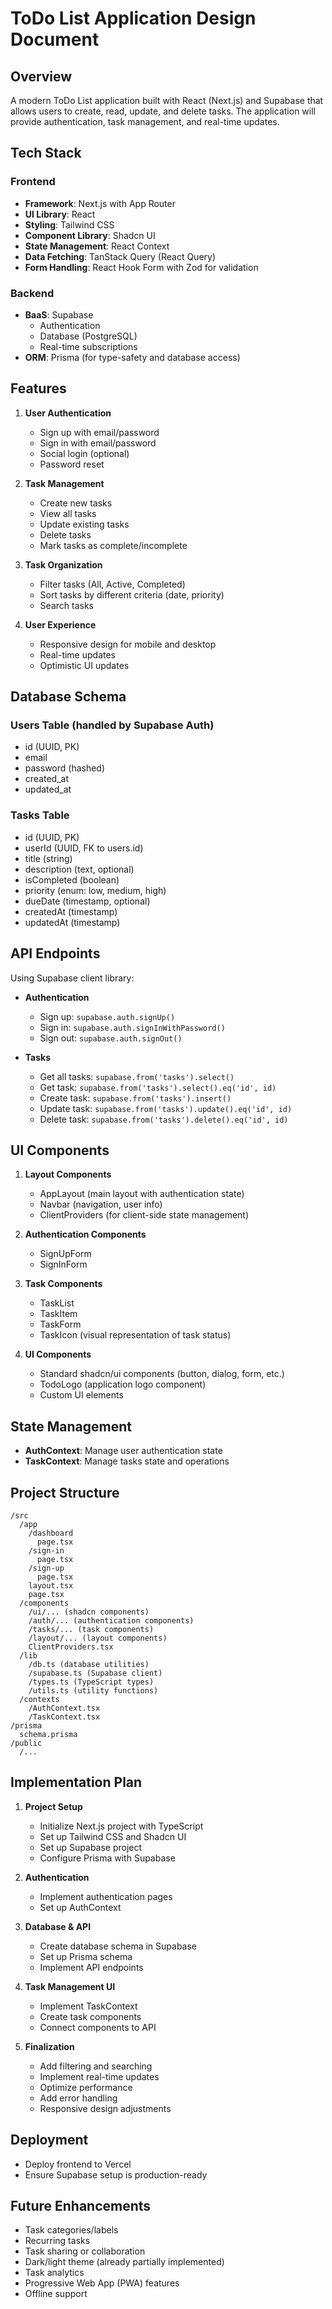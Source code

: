 # ToDo List Application Design Document

## Overview

A modern ToDo List application built with React (Next.js) and Supabase that allows users to create, read, update, and delete tasks. The application will provide authentication, task management, and real-time updates.

## Tech Stack

### Frontend
- **Framework**: Next.js with App Router
- **UI Library**: React
- **Styling**: Tailwind CSS
- **Component Library**: Shadcn UI
- **State Management**: React Context
- **Data Fetching**: TanStack Query (React Query)
- **Form Handling**: React Hook Form with Zod for validation

### Backend
- **BaaS**: Supabase
  - Authentication
  - Database (PostgreSQL)
  - Real-time subscriptions
- **ORM**: Prisma (for type-safety and database access)

## Features

1. **User Authentication**
   - Sign up with email/password
   - Sign in with email/password
   - Social login (optional)
   - Password reset

2. **Task Management**
   - Create new tasks
   - View all tasks
   - Update existing tasks
   - Delete tasks
   - Mark tasks as complete/incomplete

3. **Task Organization**
   - Filter tasks (All, Active, Completed)
   - Sort tasks by different criteria (date, priority)
   - Search tasks

4. **User Experience**
   - Responsive design for mobile and desktop
   - Real-time updates
   - Optimistic UI updates

## Database Schema

### Users Table (handled by Supabase Auth)
- id (UUID, PK)
- email
- password (hashed)
- created_at
- updated_at

### Tasks Table
- id (UUID, PK)
- userId (UUID, FK to users.id)
- title (string)
- description (text, optional)
- isCompleted (boolean)
- priority (enum: low, medium, high)
- dueDate (timestamp, optional)
- createdAt (timestamp)
- updatedAt (timestamp)

## API Endpoints

Using Supabase client library:

- **Authentication**
  - Sign up: `supabase.auth.signUp()`
  - Sign in: `supabase.auth.signInWithPassword()`
  - Sign out: `supabase.auth.signOut()`

- **Tasks**
  - Get all tasks: `supabase.from('tasks').select()`
  - Get task: `supabase.from('tasks').select().eq('id', id)`
  - Create task: `supabase.from('tasks').insert()`
  - Update task: `supabase.from('tasks').update().eq('id', id)`
  - Delete task: `supabase.from('tasks').delete().eq('id', id)`

## UI Components

1. **Layout Components**
   - AppLayout (main layout with authentication state)
   - Navbar (navigation, user info)
   - ClientProviders (for client-side state management)

2. **Authentication Components**
   - SignUpForm
   - SignInForm

3. **Task Components**
   - TaskList
   - TaskItem
   - TaskForm
   - TaskIcon (visual representation of task status)

4. **UI Components**
   - Standard shadcn/ui components (button, dialog, form, etc.)
   - TodoLogo (application logo component)
   - Custom UI elements

## State Management

- **AuthContext**: Manage user authentication state
- **TaskContext**: Manage tasks state and operations

## Project Structure

```
/src
  /app
    /dashboard
      page.tsx
    /sign-in
      page.tsx
    /sign-up
      page.tsx
    layout.tsx
    page.tsx
  /components
    /ui/... (shadcn components)
    /auth/... (authentication components)
    /tasks/... (task components)
    /layout/... (layout components)
    ClientProviders.tsx
  /lib
    /db.ts (database utilities)
    /supabase.ts (Supabase client)
    /types.ts (TypeScript types)
    /utils.ts (utility functions)
  /contexts
    /AuthContext.tsx
    /TaskContext.tsx
/prisma
  schema.prisma
/public
  /...
```

## Implementation Plan

1. **Project Setup**
   - Initialize Next.js project with TypeScript
   - Set up Tailwind CSS and Shadcn UI
   - Set up Supabase project
   - Configure Prisma with Supabase

2. **Authentication**
   - Implement authentication pages
   - Set up AuthContext

3. **Database & API**
   - Create database schema in Supabase
   - Set up Prisma schema
   - Implement API endpoints

4. **Task Management UI**
   - Implement TaskContext
   - Create task components
   - Connect components to API

5. **Finalization**
   - Add filtering and searching
   - Implement real-time updates
   - Optimize performance
   - Add error handling
   - Responsive design adjustments

## Deployment

- Deploy frontend to Vercel
- Ensure Supabase setup is production-ready

## Future Enhancements

- Task categories/labels
- Recurring tasks
- Task sharing or collaboration
- Dark/light theme (already partially implemented)
- Task analytics
- Progressive Web App (PWA) features
- Offline support